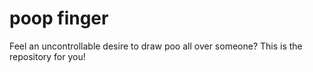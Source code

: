 poop finger
===========

Feel an uncontrollable desire to draw poo all over someone? This is the repository for you!
